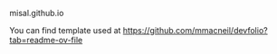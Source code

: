 misal.github.io

You can find template used at
https://github.com/mmacneil/devfolio?tab=readme-ov-file
